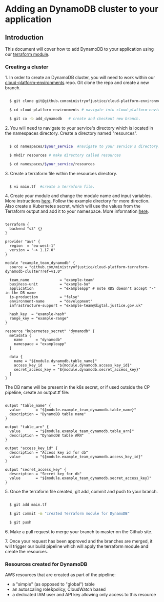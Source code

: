# Adding an DynamoDB cluster to your application

## Introduction
This document will cover how to add DynamoDB to your application using our [terraform module](https://github.com/ministryofjustice/cloud-platform-terraform-dynamodb-cluster).

### Creating a cluster

1\. In order to create an DynamoDB cluster, you will need to work within our [cloud-platform-environments](https://github.com/ministryofjustice/cloud-platform-environments) repo. Git clone the repo and create a new branch.

```bash

  $ git clone git@github.com:ministryofjustice/cloud-platform-environments.git #git clone repo

  $ cd cloud-platform-environments # navigate into cloud-platform-environments directory.

  $ git co -b add_dynamodb   # create and checkout new branch.

```

2\. You will need to navigate to your service's directory which is located in the namespaces directory. Create a directory named "resources".

```bash

  $ cd namespaces/$your_service  #navigate to your service's directory.

  $ mkdir resources # make directory called resources

  $ cd namespaces/$your_service/resources

```

3\. Create a terraform file within the resources directory.

```bash

  $ vi main.tf  #create a terraform file.

```

4\. Create your module and change the module name and input variables. More instructions [here](https://github.com/ministryofjustice/cloud-platform-terraform-dynamodb-cluster). Follow the example directory for more direction. Also create a Kubernetes secret, which will use the values from the Terraform output and add it to your namespace. More information [here](https://www.terraform.io/docs/providers/kubernetes/r/secret.html).


```hcl

terraform {
  backend "s3" {}
}

provider "aws" {
  region  = "eu-west-1"
  version = "~> 1.17.0"
}

module "example_team_dynamodb" {
  source = "github.com/ministryofjustice/cloud-platform-terraform-dynamodb-cluster?ref=v1.0"

  team_name              = "example-team"
  business-unit          = "example-bu"
  application            = "exampleapp" # note RDS doesn't accept "-" in the DB name
  is-production          = "false"
  environment-name       = "development"
  infrastructure-support = "example-team@digtal.justice.gov.uk"

  hash_key  = "example-hash"
  range_key = "example-range"
}

resource "kubernetes_secret" "dynamodb" {
  metadata {
    name      = "dynamodb"
    namespace = "exampleapp"
  }

  data {
    name = "${module.dynamodb.table_name}"
    access_key_id     = "${module.dynamodb.access_key_id}"
    secret_access_key = "${module.dynamodb.secret_access_key}"
  }
}

```

The DB name will be present in the k8s secret, or if used outside the CP pipeline, create an output.tf file:

```hcl

output "table_name" {
  value       = "${module.example_team_dynamodb.table_name}"
  description = "DynamoDB table name"
}

output "table_arn" {
  value       = "${module.example_team_dynamodb.table_arn}"
  description = "DynamoDB table ARN"
}

output "access_key_id" {
  description = "Access key id for db"
  value       = "${module.example_team_dynamodb.access_key_id}"
}

output "secret_access_key" {
  description = "Secret key for db"
  value       = "${module.example_team_dynamodb.secret_access_key}"
}

```

5\. Once the terraform file created, git add, commit and push to your branch.

```bash

  $ git add main.tf

  $ git commit -m "created Terraform module for DynamoDB"

  $ git push

```

6\. Make a pull request to merge your branch to master on the Github site.

7\. Once your request has been approved and the branches are merged, it will trigger our build pipeline which will apply the terraform module and create the resources.

### Resources created for DynamoDB
AWS resources that are created as part of the pipeline:

 - a "simple" (as opposed to "global") table
 - an autoscaling role&policy, CloudWatch based
 - a dedicated IAM user and API key allowing only access to this resource
